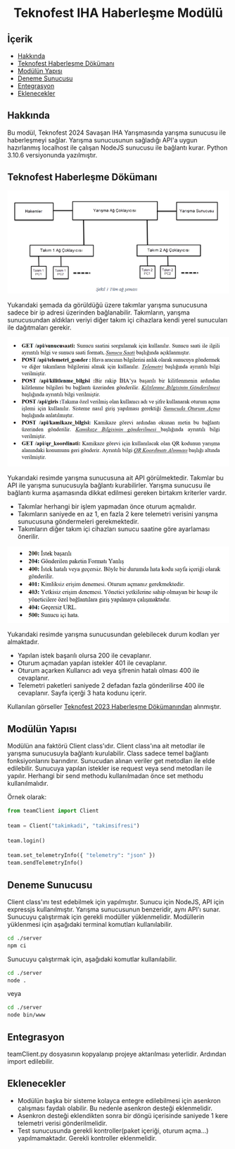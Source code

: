 <h1 align="center">
  Teknofest IHA Haberleşme Modülü
</h1>

## İçerik
 - [Hakkında](#hakkında)
 - [Teknofest Haberleşme Dökümanı](#teknofest-haberleşme-dökümanı)
 - [Modülün Yapısı](#modülün-yapısı)
 - [Deneme Sunucusu](#deneme-sunucusu)
 - [Entegrasyon](#entegrasyon)
 - [Eklenecekler](#eklenecekler)

## Hakkında
Bu modül, Teknofest 2024 Savaşan IHA Yarışmasında yarışma sunucusu ile haberleşmeyi sağlar. Yarışma sunucusunun sağladığı API'a uygun hazırlanmış localhost ile çalışan NodeJS sunucusu ile bağlantı kurar. Python 3.10.6 versiyonunda yazılmıştır.

## Teknofest Haberleşme Dökümanı

<p align="center">
  <img src="images/baglanti_semasi.png" width="600" title="Yarışma Sunucusu Bağlantı Şeması">
  
  Yukarıdaki şemada da görüldüğü üzere takımlar yarışma sunucusuna sadece bir ip adresi üzerinden bağlanabilir. Takımların, yarışma sunucusundan aldıkları veriyi diğer takım içi cihazlara kendi yerel sunucuları ile dağıtmaları gerekir.
</p>

<p align="center">
  <img src="images/api.png" width="600" title="Yarışma Sunucusu API">

  Yukarıdaki resimde yarışma sunucusuna ait API görülmektedir. Takımlar bu API ile yarışma sunucusuyla bağlantı kurabilirler. Yarışma sunucusu ile bağlantı kurma aşamasında dikkat edilmesi gereken birtakım kriterler vardır.
  - Takımlar herhangi bir işlem yapmadan önce oturum açmalıdır.
  - Takımların saniyede en az 1, en fazla 2 kere telemetri verisini yarışma sunucusuna göndermeleri gerekmektedir.
  - Takımların diğer takım içi cihazları sunucu saatine göre ayarlaması önerilir.
</p>

<p align="center">
  <img src="images/durum_kodlari.png" width="600" title="Durum Kodları">

  Yukarıdaki resimde yarışma sunucusundan gelebilecek durum kodları yer almaktadır.
  - Yapılan istek başarılı olursa 200 ile cevaplanır.
  - Oturum açmadan yapılan istekler 401 ile cevaplanır.
  - Oturum açarken Kullanıcı adı veya şifrenin hatalı olması 400 ile cevaplanır.
  - Telemetri paketleri saniyede 2 defadan fazla gönderilirse 400 ile cevaplanır. Sayfa içerği 3 hata kodunu içerir.
</p>

Kullanılan görseller [Teknofest 2023 Haberleşme Dökümanından](https://cdn.teknofest.org/media/upload/userFormUpload/Savasan_IHA_Haberlesme_Dokumani_v6_Sxf7C.pdf) alınmıştır.

## Modülün Yapısı
Modülün ana faktörü Client class'ıdır. Client class'ına ait metodlar ile yarışma sunucusuyla bağlantı kurulabilir. Class sadece temel bağlantı fonksiyonlarını barındırır. Sunucudan alınan veriler get metodları ile elde edilebilir. Sunucuya yapılan istekler ise request veya send metodları ile yapılır. Herhangi bir send methodu kullanılmadan önce set methodu kullanılmalıdır.

Örnek olarak:

```python
from teamClient import Client

team = Client("takimkadi", "takimsifresi")

team.login()

team.set_telemetryInfo({ "telemetry": "json" })
team.sendTelemetryInfo()
```

## Deneme Sunucusu
Client class'ını test edebilmek için yapılmıştır. Sunucu için NodeJS, API için expressjs kullanılmıştır. Yarışma sunucusunun benzeridir, aynı API'ı sunar. Sunucuyu çalıştırmak için gerekli modüller yüklenmelidir. Modüllerin yüklenmesi için aşağıdaki terminal komutları kullanılabilir.

```bash
cd ./server
npm ci
```

Sunucuyu çalıştırmak için, aşağıdaki komutlar kullanılabilir.
```bash
cd ./server
node .
```
veya
```bash
cd ./server
node bin/www
```
## Entegrasyon
teamClient.py dosyasının kopyalanıp projeye aktarılması yeterlidir. Ardından import edilebilir.

## Eklenecekler
 - Modülün başka bir sisteme kolayca entegre edilebilmesi için asenkron çalışması faydalı olabilir. Bu nedenle asenkron desteği eklenmelidir.
 - Asenkron desteği eklendikten sonra bir döngü içerisinde saniyede 1 kere telemetri verisi gönderilmelidir.
 - Test sunucusunda gerekli kontroller(paket içeriği, oturum açma...) yapılmamaktadır. Gerekli kontroller eklenmelidir.
